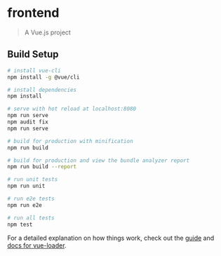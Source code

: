 # frontend

> A Vue.js project

## Build Setup

``` bash
# install vue-cli
npm install -g @vue/cli

# install dependencies
npm install

# serve with hot reload at localhost:8080
npm run serve
npm audit fix
npm run serve

# build for production with minification
npm run build

# build for production and view the bundle analyzer report
npm run build --report

# run unit tests
npm run unit

# run e2e tests
npm run e2e

# run all tests
npm test
```

For a detailed explanation on how things work, check out the [guide](http://vuejs-templates.github.io/webpack/) and [docs for vue-loader](http://vuejs.github.io/vue-loader).
